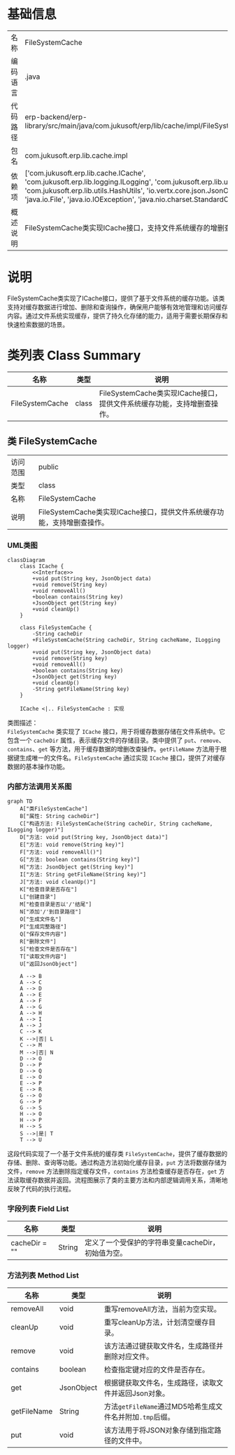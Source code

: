 # 基础信息

|      |      |
|------|------|
| 名称 | FileSystemCache |
| 编码语言 | .java |
| 代码路径 | erp-backend/erp-library/src/main/java/com.jukusoft/erp/lib/cache/impl/FileSystemCache.java |
| 包名 | com.jukusoft.erp.lib.cache.impl |
| 依赖项 | ['com.jukusoft.erp.lib.cache.ICache', 'com.jukusoft.erp.lib.logging.ILogging', 'com.jukusoft.erp.lib.utils.FileUtils', 'com.jukusoft.erp.lib.utils.HashUtils', 'io.vertx.core.json.JsonObject', 'java.io.File', 'java.io.IOException', 'java.nio.charset.StandardCharsets'] |
| 概述说明 | FileSystemCache类实现ICache接口，支持文件系统缓存的增删查操作。 |

# 说明

FileSystemCache类实现了ICache接口，提供了基于文件系统的缓存功能。该类支持对缓存数据进行增加、删除和查询操作，确保用户能够有效地管理和访问缓存内容。通过文件系统实现缓存，提供了持久化存储的能力，适用于需要长期保存和快速检索数据的场景。

# 类列表 Class Summary

| 名称   | 类型  | 说明 |
|-------|------|-------------|
| FileSystemCache | class | FileSystemCache类实现ICache接口，提供文件系统缓存功能，支持增删查操作。 |



## 类 FileSystemCache

|      |      |
|------|------|
| 访问范围 | public |
| 类型 | class |
| 名称 | FileSystemCache |
| 说明 | FileSystemCache类实现ICache接口，提供文件系统缓存功能，支持增删查操作。 |


### UML类图

```mermaid
classDiagram
    class ICache {
        <<Interface>>
        +void put(String key, JsonObject data)
        +void remove(String key)
        +void removeAll()
        +boolean contains(String key)
        +JsonObject get(String key)
        +void cleanUp()
    }

    class FileSystemCache {
        -String cacheDir
        +FileSystemCache(String cacheDir, String cacheName, ILogging logger)
        +void put(String key, JsonObject data)
        +void remove(String key)
        +void removeAll()
        +boolean contains(String key)
        +JsonObject get(String key)
        +void cleanUp()
        -String getFileName(String key)
    }

    ICache <|.. FileSystemCache : 实现
```

类图描述：  
`FileSystemCache` 类实现了 `ICache` 接口，用于将缓存数据存储在文件系统中。它包含一个 `cacheDir` 属性，表示缓存文件的存储目录。类中提供了 `put`、`remove`、`contains`、`get` 等方法，用于缓存数据的增删改查操作。`getFileName` 方法用于根据键生成唯一的文件名。`FileSystemCache` 通过实现 `ICache` 接口，提供了对缓存数据的基本操作功能。


### 内部方法调用关系图

```mermaid
graph TD
    A["类FileSystemCache"]
    B["属性: String cacheDir"]
    C["构造方法: FileSystemCache(String cacheDir, String cacheName, ILogging logger)"]
    D["方法: void put(String key, JsonObject data)"]
    E["方法: void remove(String key)"]
    F["方法: void removeAll()"]
    G["方法: boolean contains(String key)"]
    H["方法: JsonObject get(String key)"]
    I["方法: String getFileName(String key)"]
    J["方法: void cleanUp()"]
    K["检查目录是否存在"]
    L["创建目录"]
    M["检查目录是否以'/'结尾"]
    N["添加'/'到目录路径"]
    O["生成文件名"]
    P["生成完整路径"]
    Q["保存文件内容"]
    R["删除文件"]
    S["检查文件是否存在"]
    T["读取文件内容"]
    U["返回JsonObject"]

    A --> B
    A --> C
    A --> D
    A --> E
    A --> F
    A --> G
    A --> H
    A --> I
    A --> J
    C --> K
    K -->|否| L
    C --> M
    M -->|否| N
    D --> O
    D --> P
    D --> Q
    E --> O
    E --> P
    E --> R
    G --> O
    G --> P
    G --> S
    H --> O
    H --> P
    H --> S
    S -->|是| T
    T --> U
```

这段代码实现了一个基于文件系统的缓存类 `FileSystemCache`，提供了缓存数据的存储、删除、查询等功能。通过构造方法初始化缓存目录，`put` 方法将数据存储为文件，`remove` 方法删除指定缓存文件，`contains` 方法检查缓存是否存在，`get` 方法读取缓存数据并返回。流程图展示了类的主要方法和内部逻辑调用关系，清晰地反映了代码的执行流程。

### 字段列表 Field List

| 名称  | 类型  | 说明 |
|-------|-------|------|
| cacheDir = "" | String | 定义了一个受保护的字符串变量cacheDir，初始值为空。 |

### 方法列表 Method List

| 名称  | 类型  | 说明 |
|-------|-------|------|
| removeAll | void | 重写removeAll方法，当前为空实现。 |
| cleanUp | void | 重写cleanUp方法，计划清空缓存目录。 |
| remove | void | 该方法通过键获取文件名，生成路径并删除对应文件。 |
| contains | boolean | 检查指定键对应的文件是否存在。 |
| get | JsonObject | 根据键获取文件名，生成路径，读取文件并返回Json对象。 |
| getFileName | String | 方法`getFileName`通过MD5哈希生成文件名并附加`.tmp`后缀。 |
| put | void | 该方法用于将JSON对象存储到指定路径的文件中。 |





